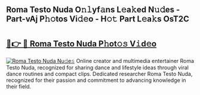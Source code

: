 ## Roma Testo Nuda O𝚗𝚕yf𝚊ns L𝚎a𝚔ed N𝚞𝚍es - Part-vAj P𝚑𝚘tos Vi𝚍𝚎o - H𝚘𝚝 Part L𝚎a𝚔s OsT2C

# <h2><a href="http://kfa1a2i.oniu.top/?m=Roma+Testo+Nuda">🔗👉 🔴 Roma Testo Nuda P𝚑ot𝚘𝚜 V𝚒d𝚎o</a></h2>

[![Roma Testo Nuda Nu𝚍e𝚜](https://i.imgur.com/0qMVB7G.gif)](http://kfa1a2i.oniu.top/?m=Roma+Testo+Nuda)
Online creator and multimedia entertainer Roma Testo Nuda, recognized for sharing dance and lifestyle ideas through viral dance routines and compact clips. Dedicated researcher Roma Testo Nuda, recognized for their passion and commitment to advancing knowledge in their field.  
